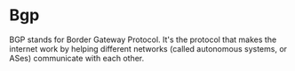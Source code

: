 # Bgp
BGP stands for Border Gateway Protocol. It's the protocol that makes the internet work by helping different networks (called autonomous systems, or ASes) communicate with each other.
